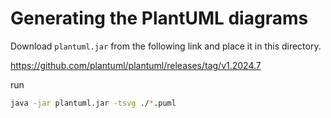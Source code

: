 # Generating the PlantUML diagrams

Download `plantuml.jar` from the following link and place it in this directory.

<https://github.com/plantuml/plantuml/releases/tag/v1.2024.7>

run
```bash
java -jar plantuml.jar -tsvg ./*.puml
```
